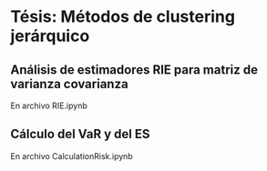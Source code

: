 # Tésis: Métodos de clustering jerárquico

## Análisis de estimadores RIE para matriz de varianza covarianza


En archivo RIE.ipynb
## Cálculo del VaR y del ES

En archivo CalculationRisk.ipynb

